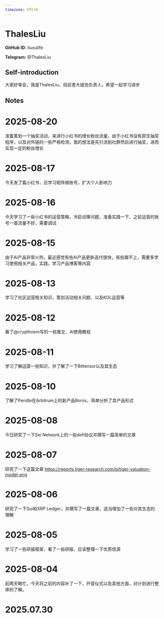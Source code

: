 ```yaml
---
timezone: UTC+8
---
```


# ThalesLiu

**GitHub ID:** liuxulife

**Telegram:** @ThalesLiu

## Self-introduction

大家好幸会，我是ThalesLiu，目前青大链协负责人，希望一起学习进步

## Notes

<!-- Content_START -->
# 2025-08-20

准备策划一个抽奖活动，来进行小红书的增长粉丝流量，由于小红书没有原生抽奖程序，以及对外链的一些严格检测，我的想法是先引流到社群然后进行抽奖，进而实现一定的粉丝增长

# 2025-08-17

今天发了篇小红书，应学习矩阵做账号，扩大个人影响力

# 2025-08-16

今天学习了一些小红书的运营策略，冷启动等问题，准备实践一下，之前运营的账号一直流量不好，需要调试

# 2025-08-15

由于AI产品非常火热，最近感觉有些AI产品更新迭代很快，有些跟不上，需要多学习使用相关产品，实践，学习产品博客等内容

# 2025-08-13

学习了社区运营相关知识，策划活动相关问题、以及KOL运营等

# 2025-08-12

看了@crypthoem写的一些推文、AI使用教程

# 2025-08-11

学习了解运营一些知识，并了解了一下Bittensor以及其生态

# 2025-08-10

了解了Pendle在Arbitrum上的新产品Boros，简单分析了其产品形式

# 2025-08-08

今日研究了一下Sei Network上的一些defi协议并撰写一篇简单的文章

# 2025-08-07

研究了一下这篇文章 https://reports.tiger-research.com/p/tiger-valuation-model-eng

# 2025-08-06

研究了一下Sui和XRP Ledger，并撰写了一篇文章，适当增加了一些对其生态的理解

# 2025-08-05

学习了一些研报框架，看了一些研报，应该整理一下优质信源

# 2025-08-04

前两天略忙，今天将之前的内容补了一下，开营仪式以及其他方面，对计划进行整体的了解。


# 2025.07.30


<!-- Content_END -->

